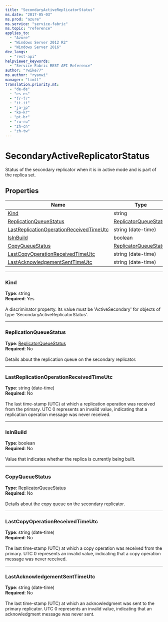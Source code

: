 ```yaml
---
title: "SecondaryActiveReplicatorStatus"
ms.date: "2017-05-03"
ms.prod: "azure"
ms.service: "service-fabric"
ms.topic: "reference"
applies_to: 
  - "Azure"
  - "Windows Server 2012 R2"
  - "Windows Server 2016"
dev_langs: 
  - "rest-api"
helpviewer_keywords: 
  - "Service Fabric REST API Reference"
author: "rwike77"
ms.author: "ryanwi"
manager: "timlt"
translation.priority.mt: 
  - "de-de"
  - "es-es"
  - "fr-fr"
  - "it-it"
  - "ja-jp"
  - "ko-kr"
  - "pt-br"
  - "ru-ru"
  - "zh-cn"
  - "zh-tw"
---
```

# SecondaryActiveReplicatorStatus

Status of the secondary replicator when it is in active mode and is part of the replica set.

## Properties
| Name | Type | Required |
| --- | --- | --- |
| [Kind](#kind) | string | Yes |
| [ReplicationQueueStatus](#replicationqueuestatus) | [ReplicatorQueueStatus](sfclient-model-replicatorqueuestatus.md) | No |
| [LastReplicationOperationReceivedTimeUtc](#lastreplicationoperationreceivedtimeutc) | string (date-time) | No |
| [IsInBuild](#isinbuild) | boolean | No |
| [CopyQueueStatus](#copyqueuestatus) | [ReplicatorQueueStatus](sfclient-model-replicatorqueuestatus.md) | No |
| [LastCopyOperationReceivedTimeUtc](#lastcopyoperationreceivedtimeutc) | string (date-time) | No |
| [LastAcknowledgementSentTimeUtc](#lastacknowledgementsenttimeutc) | string (date-time) | No |

____
### Kind
__Type__: string <br/>
__Required__: Yes <br/>
<br/>
A discriminator property. Its value must be 'ActiveSecondary' for objects of type 'SecondaryActiveReplicatorStatus'.

____
### ReplicationQueueStatus
__Type__: [ReplicatorQueueStatus](sfclient-model-replicatorqueuestatus.md) <br/>
__Required__: No<br/>
<br/>
Details about the replication queue on the secondary replicator.

____
### LastReplicationOperationReceivedTimeUtc
__Type__: string (date-time) <br/>
__Required__: No<br/>
<br/>
The last time-stamp (UTC) at which a replication operation was received from the primary.
UTC 0 represents an invalid value, indicating that a replication operation message was never received.


____
### IsInBuild
__Type__: boolean <br/>
__Required__: No<br/>
<br/>
Value that indicates whether the replica is currently being built.

____
### CopyQueueStatus
__Type__: [ReplicatorQueueStatus](sfclient-model-replicatorqueuestatus.md) <br/>
__Required__: No<br/>
<br/>
Details about the copy queue on the secondary replicator.

____
### LastCopyOperationReceivedTimeUtc
__Type__: string (date-time) <br/>
__Required__: No<br/>
<br/>
The last time-stamp (UTC) at which a copy operation was received from the primary.
UTC 0 represents an invalid value, indicating that a copy operation message was never received.


____
### LastAcknowledgementSentTimeUtc
__Type__: string (date-time) <br/>
__Required__: No<br/>
<br/>
The last time-stamp (UTC) at which an acknowledgment was sent to the primary replicator.
UTC 0 represents an invalid value, indicating that an acknowledgment message was never sent.

